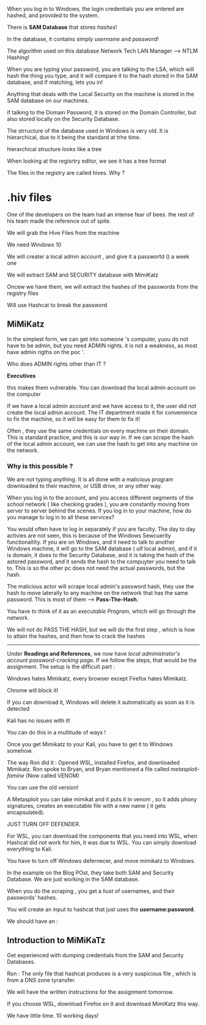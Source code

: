 


When you log in to Windows, the login credentials you are entered are hashed, and provided to the system. 


There is **SAM Database** that stores *hashes*!


In the database, it contains simply *username* and *password*!


The algorithm used on this database Network Tech LAN Manager  --> NTLM Hashing!


When you are typing your password, you are talking to the LSA, which will hash the thing you type, and it will compare it to the hash stored in the SAM database, and if matching, lets you in!


Anything that deals with the Local Security on the machine is stored in the SAM database on our machines.


if talking to the Domain Password, it is stored on the Domain Controller, but also stored locally on the Security Database. 


The strructure of the database used in Windows is very old. It is hierarchical, due to it being the standard at trhe time. 


hierarchical structure looks like a tree


When looking at the regisrtry editor, we see it has a tree format 


The files in the registry are called hives. Why ?    

# .hiv files

One of the developers on the team had an intense fear of bees. the rest of his team made the reference out of spite.  



We will grab the Hive Files from the machine 


We need Windows 10


We will creater a local admin account , and give it a passwortd () a week one


We will extract SAM and SECURITY database with MimiKatz


Oncew we have them, we will extract the hashes of the passwords from the registry files


Will use Hashcat to break the password





## MiMiKatz



In the simplest form, we can get into someone 's computer, yuou do not have to be admin, but you need ADMIN rights. it is not a weakness, as most have admin rigths on the poc '. 


Who does ADMIN rights other than IT ? 


**Executives** 

this makes them vulnerable. You can download the local admin account on the computer


If we have a local admin account and we have access to it, the user did not create the local admin account. The IT department made it for convenience to fix the machine, so it will be easy for them to fix it!


Often , they use the same credentials on every machine on their domain. This is standard practice, and this is our way in. If we can scrape the hash of the local admin account, we can use the hash to get into any machine on the network. 


### Why is this possible ? 


We are not typing anything. It is all done with a malicious program downloaded to their machine,  or USB drive, or any other way. 


When you log in to the account, and you access different segments of the school network ( like checking grades ), you are constantly moving from server to server behind the scenes. If you log in to your machine, how do you manage to log in to all these services? 


You would often have to log in separately if you are faculty. The day to day activies are not seen, this is because of the Windows Sewcuerity functionaltity. If you are on Windows, and it need to talk to another Windows machine, it will go to the SAM database ( uif local admin), and if it is domain, it does to the Security Database, and it is taking the hash of the astored password, and it sends the hash to the compuyter you need to talk to. This is so the other pc does not need the actual passwords, but the hash. 


The malicious actor will scrape local admin's password hash, they use the hash to move laterally to any machine on the network that has the same password. This is most of them --> **Pass-The-Hash**. 



You have to think of it as an *executable Program*, which will go through the network. 



We will not do PASS THE HASH, but we will do the first step , which is how to attain the hashes, and then how to crack the hashes



---------------------


Under **Readings and References**, we now have *local administrator's account password-cracking page*. If we follow the steps, that would be the assignment. The setup is the difficult part : 


Windows hates Mimikatz, every browser except Firefox hates Mimikatz. 

Chrome will block it!


If you can download it, Windows will delete it automatically as soon as it is detected


Kali has no issues with it! 


You can do this in a multitude of ways !


Once you get Mimikatz to your Kali, you have to get it to Windows somehow. 


The way Ron did it : Opened WSL, installed Firefox, and downloaded Mimikatz. Ron spoke to Bryan, and Bryan mentioned a file called *metasploit-famine* (Now called VENOM)

You can use the old version!



A Metasploit you can take mimikat and it puts it in venom , so it adds phony signatures, creates an executable file with a new name ( it gets encapsulated). 


JUST TURN OFF DEFENDER. 



For WSL, you can download the components that you need into WSL, when Hashcat did not work for him, it was due to WSL. You can simply download everything to Kali. 



You have to turn off Windows defernecer, and move mimikatz to Windows. 



In the example on the Blog POst, they take both SAM and Security Database. We are just working in the SAM database. 

When you do the scraping , you get a liust of usernames, and their passwords' hashes.


You will create an input to hashcat that just uses the **username:password**. 



We should have an : 


## Introduction to MiMiKaTz



Get experienced with dumping credentials from the SAM and Security Databases. 



Ron : The only file that hashcat produces is a very suspicious file , which is from a DNS zone tyransfer. 



We will have the written  instructions for the assignment tomorrow.



If you choose WSL, download Firefox on it and download MimiKatz this way. 



We have little time. 10 working days!







